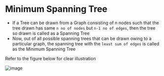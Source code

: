 # Minimum Spanning Tree

- If a Tree can be drawn from a Graph consisting of n nodes such that the tree drawn has same `n no of nodes` but `n-1 no of edges`, then the tree so drawn is called as a Spanning Tree
- Now, out of all possible spanning trees that can be drawn owing to a particular graph, the spanning tree with the ` least sum of edges ` is called as the Minimum Spanning Tree

Refer to the figure below for clear illustration

![image](https://user-images.githubusercontent.com/67231450/145943726-eae2bc5d-0b18-49bf-a565-c260a884f9e5.png)
